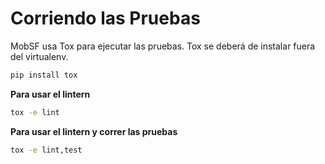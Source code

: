 # Corriendo las Pruebas

MobSF usa Tox para ejecutar las pruebas. Tox se deberá de instalar fuera del virtualenv.

```bash
pip install tox
```

**Para usar el lintern**

```bash
tox -e lint
```

**Para usar el lintern y correr las pruebas**

```bash
tox -e lint,test
```
